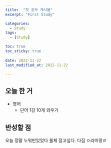 ```yaml
---
title:  "첫 공부 게시물" 
excerpt: "First Study"

categories:
  - Study
tags:
  - [Study]

toc: true
toc_sticky: true
 
date: 2022-11-22
last_modified_at: 2022-11-22

---
```



## 오늘 한 거
- 영어
  - 단어 1강 10개 외우기


## 반성할 점
오늘 정말 누워만있었다 롤체 접고싶다. 다짐 ㅇ라미랑ㄹ